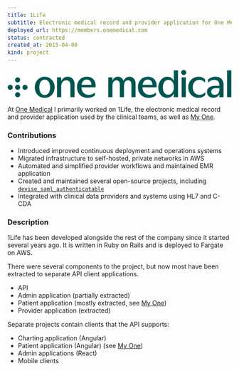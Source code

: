```yaml
---
title: 1Life
subtitle: Electronic medical record and provider application for One Medical
deployed_url: https://members.onemedical.com
status: contracted
created_at: 2015-04-08
kind: project
---
```

![One Medical Logo](./om.png)

At [One Medical](https://www.onemedical.com/jobs/) I primarily worked on 1Life, the electronic medical record and provider application used by the clinical teams, as well as [My One](my-one.html).

### Contributions

- Introduced improved continuous deployment and operations systems
- Migrated infrastructure to self-hosted, private networks in AWS
- Automated and simplified provider workflows and maintained EMR application
- Created and maintained several open-source projects, including [`devise_saml_authenticatable`](devise_saml_authenticatable.html)
- Integrated with clinical data providers and systems using HL7 and C-CDA

### Description

1Life has been developed alongside the rest of the company since it started several years ago.
It is written in Ruby on Rails and is deployed to Fargate on AWS.

There were several components to the project, but now most have been extracted to separate API client applications.

- API
- Admin application (partially extracted)
- Patient application (mostly extracted, see [My One](my-one.html))
- Provider application (extracted)

Separate projects contain clients that the API supports:

- Charting application (Angular)
- Patient application (Angular) (see [My One](my-one.html))
- Admin applications (React)
- Mobile clients
